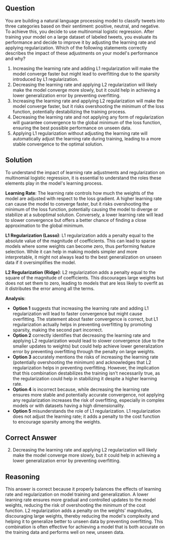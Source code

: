 ## Question

You are building a natural language processing model to classify tweets into three categories based on their sentiment: positive, neutral, and negative. To achieve this, you decide to use multinomial logistic regression. After training your model on a large dataset of labeled tweets, you evaluate its performance and decide to improve it by adjusting the learning rate and applying regularization. Which of the following statements correctly describes the impact of these adjustments on your model's performance and why?

1. Increasing the learning rate and adding L1 regularization will make the model converge faster but might lead to overfitting due to the sparsity introduced by L1 regularization.
2. Decreasing the learning rate and applying L2 regularization will likely make the model converge more slowly, but it could help in achieving a lower generalization error by preventing overfitting.
3. Increasing the learning rate and applying L2 regularization will make the model converge faster, but it risks overshooting the minimum of the loss function, potentially destabilizing the training process.
4. Decreasing the learning rate and not applying any form of regularization will guarantee convergence to the global minimum of the loss function, ensuring the best possible performance on unseen data.
5. Applying L1 regularization without adjusting the learning rate will automatically adjust the learning rate during training, leading to a more stable convergence to the optimal solution.

## Solution

To understand the impact of learning rate adjustments and regularization on multinomial logistic regression, it is essential to understand the roles these elements play in the model's learning process.

**Learning Rate**: 
The learning rate controls how much the weights of the model are adjusted with respect to the loss gradient. A higher learning rate can cause the model to converge faster, but it risks overshooting the minimum of the loss function, potentially causing the model to diverge or stabilize at a suboptimal solution. Conversely, a lower learning rate will lead to slower convergence but offers a better chance of finding a close approximation to the global minimum.

**L1 Regularization (Lasso)**: 
L1 regularization adds a penalty equal to the absolute value of the magnitude of coefficients. This can lead to sparse models where some weights can become zero, thus performing feature selection. While it can help in making models simpler and more interpretable, it might not always lead to the best generalization on unseen data if it oversimplifies the model.

**L2 Regularization (Ridge)**: 
L2 regularization adds a penalty equal to the square of the magnitude of coefficients. This discourages large weights but does not set them to zero, leading to models that are less likely to overfit as it distributes the error among all the terms.

**Analysis**:
- **Option 1** suggests that increasing the learning rate and adding L1 regularization will lead to faster convergence but might cause overfitting. The statement about faster convergence is correct, but L1 regularization actually helps in preventing overfitting by promoting sparsity, making the second part incorrect.
- **Option 2** correctly identifies that decreasing the learning rate and applying L2 regularization would lead to slower convergence (due to the smaller updates to weights) but could help achieve lower generalization error by preventing overfitting through the penalty on large weights.
- **Option 3** accurately mentions the risks of increasing the learning rate (potentially overshooting the minimum) and acknowledges that L2 regularization helps in preventing overfitting. However, the implication that this combination destabilizes the training isn't necessarily true, as the regularization could help in stabilizing it despite a higher learning rate.
- **Option 4** is incorrect because, while decreasing the learning rate ensures more stable and potentially accurate convergence, not applying any regularization increases the risk of overfitting, especially in complex models or with datasets having a high dimensionality.
- **Option 5** misunderstands the role of L1 regularization. L1 regularization does not adjust the learning rate; it adds a penalty to the cost function to encourage sparsity among the weights.

## Correct Answer

2. Decreasing the learning rate and applying L2 regularization will likely make the model converge more slowly, but it could help in achieving a lower generalization error by preventing overfitting.

## Reasoning

This answer is correct because it properly balances the effects of learning rate and regularization on model training and generalization. A lower learning rate ensures more gradual and controlled updates to the model weights, reducing the risk of overshooting the minimum of the cost function. L2 regularization adds a penalty on the weights' magnitudes, discouraging large weights, thereby reducing the model's complexity and helping it to generalize better to unseen data by preventing overfitting. This combination is often effective for achieving a model that is both accurate on the training data and performs well on new, unseen data.
